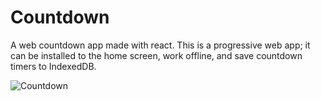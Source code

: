 # Countdown
A web countdown app made with react. This is a progressive web app; it can be installed to the home screen, work offline, and save countdown timers to IndexedDB.

![Countdown](https://firebasestorage.googleapis.com/v0/b/personal-website-9aa44.appspot.com/o/Demo%20Videos%2Fcountdown.gif?alt=media&token=79b08010-208c-48d8-887c-e2372536af4d)
